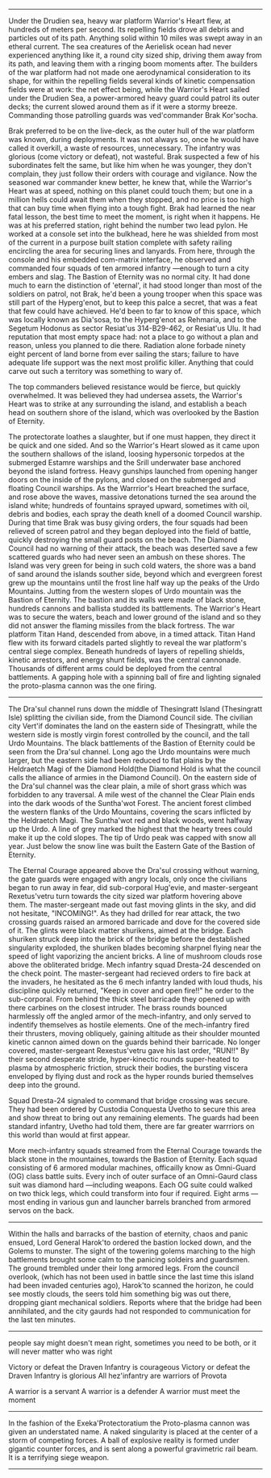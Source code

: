 


-------------------------------------

Under the Drudien sea, heavy war platform Warrior's Heart flew, at hundreds of meters per second. Its repelling fields drove all debris and particles out of its path. Anything solid within 10 miles was swept away in an etheral current. The sea creatures of the Aerielisk ocean had never experienced anything like it, a round city sized ship, driving them away from its path, and leaving them with a ringing boom moments after. The builders of the war platform had not made one aerodynamical consideration to its shape, for within the repelling fields several kinds of kinetic compensation fields were at work: the net effect being, while the Warrior's Heart sailed under the Drudien Sea, a power-armored heavy guard could patrol its outer decks; the current slowed around them as if it were a stormy breeze. Commanding those patrolling guards was ved'commander Brak Kor'socha.

Brak preferred to be on the live-deck, as the outer hull of the war platform was known, during deployments. It was not always so, once he would have called it overkill, a waste of resources, unnecessary. The infantry was glorious (come victory or defeat), not wasteful. Brak suspected a few of his subordinates felt the same, but like him when he was younger, they don't complain, they just follow their orders with courage and vigilance. Now the seasoned war commander knew better, he knew that, while the Warrior's Heart was at speed, nothing on this planet could touch them; but one in a million hells could await them when they stopped, and no price is too high that can buy time when flying into a tough fight. Brak had learned the near fatal lesson, the best time to meet the moment, is right when it happens. He was at his preferred station, right behind the number two lead pylon. He worked at a console set into the bulkhead, here he was shielded from most of the current in a purpose built station complete with safety railing encircling the area for securing lines and lanyards. From here, through the console and his embedded com-matrix interface, he observed and commanded four squads of ten armored infantry —enough to turn a city embers and slag. The Bastion of Eternity was no normal city. It had done much to earn the distinction of 'eternal', it had stood longer than most of the soldiers on patrol, not Brak, he'd been a young trooper when this space was still part of the Hyperg'enot, but to keep this palce a secret, that was a feat that few could have achieved. He'd been to far to know of this space, which was locally known as Dia'sosa, to the Hyperg'enot as Rehmaria, and to the Segetum Hodonus as sector Resiat'us 314-B29-462, or Resiat'us Ulu. It had reputation that most empty space had: not a place to go without a plan and reason, unless you planned to die there. Radiation alone forbade ninety eight percent of land borne from ever sailing the stars; failure to have adequate life support was the next most prolific killer. Anything that could carve out such a territory was something to wary of.

The top commanders believed resistance would be fierce, but quickly overwhelmed. It was believed they had undersea assets, the Warrior's Heart was to strike at any surrounding the island, and establish a beach head on southern shore of the island, which was overlooked by the Bastion of Eternity.

The protectorate loathes a slaughter, but if one must happen, they direct it be quick and one sided. And so the Warrior's Heart slowed as it came upon the southern shallows of the island, loosing hypersonic torpedos at the submerged Estamre warships and the Srill underwater base anchored beyond the island fortress. Heavy gunships launched from opening hanger doors on the inside of the pylons, and closed on the submerged and floating Council warships. As the Warrrior's Heart breached the surface, and rose above the waves, massive detonations turned the sea around the island white; hundreds of fountains sprayed upward, sometimes with oil, debris and bodies, each spray the death knell of a doomed Council warship. During that time Brak was busy giving orders, the four squads had been relieved of screen patrol and they began deployed into the field of battle, quickly destroying the small guard posts on the beach. The Diamond Council had no warning of their attack, the beach was deserted save a few scattered guards who had never seen an ambush on these shores. The Island was very green for being in such cold waters, the shore was a band of sand around the islands souther side, beyond which and evergreen forest grew up the mountains until the frost line half way up the peaks of the Urdo Mountains. Jutting from the western slopes of Urdo mountain was the Bastion of Eternity. The bastion and its walls were made of black stone, hundreds cannons and ballista studded its battlements. The Warrior's Heart was to secure the waters, beach and lower ground of the island and so they did not answer the flaming missiles from the black fortress. The war platform Titan Hand, descended from above, in a timed attack. Titan Hand flew with its forward citadels parted slightly to reveal the war platform's central siege complex. Beneath hundreds of layers of repelling shields, kinetic arrestors, and energy shunt fields, was the central cannonade. Thousands of different arms could be deployed from the central battlements. A gapping hole with a spinning ball of fire and lighting signaled the proto-plasma cannon was the one firing.

-------------

The Dra'sul channel runs down the middle of Thesingratt Island (Thesingratt Isle) splitting the civilian side, from the Diamond Council side. The civilian city Vert'if dominates the land on the eastern side of Thesingratt, while the western side is mostly virgin forest controlled by the council, and the tall Urdo Mountains. The black battlements of the Bastion of Eternity could be seen from the Dra'sul channel. Long ago the Urdo mountains were much larger, but the eastern side had been reduced to flat plains by the Heldraetch Magi of the Diamond Hold(the Diamond Hold is what the council calls the alliance of armies in the Diamond Council). On the eastern side of the Dra'sul channel was the clear plain, a mile of short grass which was forbidden to any traversal. A mile west of the channel the Clear Plain ends into the dark woods of the Suntha'wot Forest. The ancient forest climbed the western flanks of the Urdo Mountains, covering the scars inflicted by the Heldraetch Magi. The Suntha'wot red and black woods, went halfway up the Urdo. A line of grey marked the highest that the hearty trees could make it up the cold slopes. The tip of Urdo peak was capped with snow all year. Just below the snow line was built the Eastern Gate of the Bastion of Eternity.

The Eternal Courage appeared above the Dra'sul crossing without warning, the gate guards were engaged with angry locals, only once the civilians began to run away in fear, did sub-corporal Hug'evie, and master-sergeant Rexetus'vetru turn towards the city sized war platform hovering above them. The master-sergeant made out fast moving glints in the sky, and did not hesitate, "INCOMING!". As they had drilled for rear attack, the two crossing guards raised an armored barricade and dove for the covered side of it. The glints were black matter shurikens, aimed at the bridge. Each shuriken struck deep into the brick of the bridge before the destablished singularity exploded, the shuriken blades becoming sharpnel flying near the speed of light vaporizing the ancient bricks. A line of mushroom clouds rose above the obliterated bridge. Mech infantry squad Dresta-24 descended on the check point. The master-sergeant had recieved orders to fire back at the invaders, he hesitated as the 6 mech infantry landed with loud thuds, his discipline quickly returned, "Keep in cover and open fire!!" he order to the sub-corporal. From behind the thick steel barricade they opened up with there carbines on the closest intruder. The brass rounds bounced harmlessly off the angled armor of the mech-infantry, and only served to indentify themselves as hostile elements. One of the mech-infantry fired their thrusters, moving obliquely, gaining altitude as their shoulder mounted kinetic cannon aimed down on the guards behind their barricade. No longer covered, master-sergeant Rexestus'vetru gave his last order, "RUN!!" By their second desperate stride, hyper-kinectic rounds super-heated to plasma by atmospheric friction, struck their bodies, the bursting viscera enveloped by flying dust and rock as the hyper rounds buried themselves deep into the ground.

Squad Dresta-24 signaled to command that bridge crossing was secure. They had been ordered by Custodia Conquesta Uvetho to secure this area and show threat to bring out any remaining elements. The guards had been standard infantry, Uvetho had told them, there are far greater warrriors on this world than would at first appear.

More mech-infantry squads streamed from the Eternal Courage towards the black stone in the mountaines, towards the Bastion of Eternity. Each squad consisting of 6 armored modular machines, officailly know as Omni-Guard (OG) class battle suits. Every inch of outer surface of an Omni-Gaurd class suit was diamond hard —including weapons. Each OG suite could walked on two thick legs, which could transform into four if required. Eight arms —most ending in various gun and launcher barrels branched from armored servos on the back.

--------------------------

Within the halls and barracks of the bastion of eternity, chaos and panic ensued, Lord General Harok'to ordered the bastion locked down, and the Golems to munster. The sight of the towering golems marching to the high battlements brought some calm to the panicing soldeirs and guardsmen. The ground trembled under their long armored legs. From the council overlook, (which has not been used in battle since the last time this island had been invaded centuries ago), Harok'to scanned the horizon, he could see mostly clouds, the seers told him something big was out there, dropping giant mechanical soldiers. Reports where that the bridge had been annihilated, and the city gaurds had not responded to communication for the last ten minutes.



--------------

people say might doesn't mean right, sometimes you need to be both, or it will never matter who was right


Victory or defeat the Draven Infantry is courageous
Victory or defeat the Draven Infantry is glorious
All hez'infantry are warriors of Provota

A warrior is a servant
A warrior is a defender
A warrior must meet the moment


-----------------



In the fashion of the Exeka'Protectoratium the Proto-plasma cannon was given an understated name. A naked singularity is placed at the center of a storm of competing forces. A ball of explosive reality is formed under gigantic counter forces, and is sent along a powerful gravimetric rail beam. It is a terrifying siege weapon.



----------------
